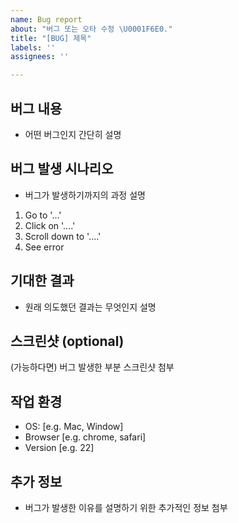 ```yaml
---
name: Bug report
about: "버그 또는 오타 수정 \U0001F6E0️."
title: "[BUG] 제목"
labels: ''
assignees: ''

---
```


## 버그 내용
- 어떤 버그인지 간단히 설명

## 버그 발생 시나리오
- 버그가 발생하기까지의 과정 설명

1. Go to '...'
2. Click on '....'
3. Scroll down to '....'
4. See error

## 기대한 결과
- 원래 의도했던 결과는 무엇인지 설명

## 스크린샷 (optional)
(가능하다면) 버그 발생한 부분 스크린샷 첨부

## 작업 환경
 - OS: [e.g. Mac, Window]
 - Browser [e.g. chrome, safari]
 - Version [e.g. 22]

## 추가 정보
- 버그가 발생한 이유를 설명하기 위한 추가적인 정보 첨부
